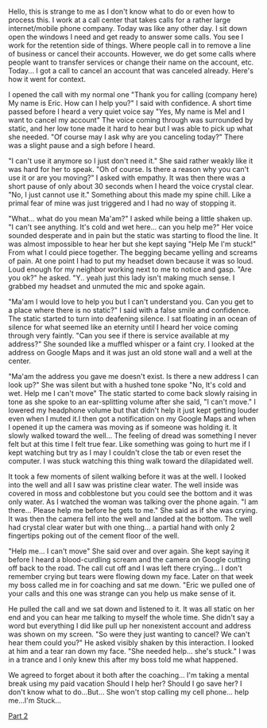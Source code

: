 Hello, this is strange to me as I don't know what to do or even how to process this. I work at a call center that takes calls for a rather large internet/mobile phone company. Today was like any other day. I sit down open the windows I need and get ready to answer some calls. You see I work for the retention side of things. Where people call in to remove a line of business or cancel their accounts. However, we do get some calls where people want to transfer services or change their name on the account, etc. Today... I got a call to cancel an account that was canceled already. Here's how it went for context.

I opened the call with my normal one "Thank you for calling (company here) My name is Eric. How can I help you?" I said with confidence. A short time passed before I heard a very quiet voice say "Yes, My name is Mel and I want to cancel my account" The voice coming through was surrounded by static, and her low tone made it hard to hear but I was able to pick up what she needed. "Of course may I ask why are you canceling today?" There was a slight pause and a sigh before I heard.

"I can't use it anymore so I just don't need it." She said rather weakly like it was hard for her to speak. "Oh of course. Is there a reason why you can't use it or are you moving?" I asked with empathy. It was then there was a short pause of only about 30 seconds when I heard the voice crystal clear. "No, I just cannot use it." Something about this made my spine chill. Like a primal fear of mine was just triggered and I had no way of stopping it.

"What... what do you mean Ma'am?" I asked while being a little shaken up. "I can't see anything. It's cold and wet here... can you help me?" Her voice sounded desperate and in pain but the static was starting to flood the line. It was almost impossible to hear her but she kept saying "Help Me I'm stuck!" From what I could piece together. The begging became yelling and screams of pain. At one point I had to put my headset down because it was so loud. Loud enough for my neighbor working next to me to notice and gasp. "Are you ok?" he asked. "Y.. yeah just this lady isn't making much sense. I grabbed my headset and unmuted the mic and spoke again.

"Ma'am I would love to help you but I can't understand you. Can you get to a place where there is no static?" I said with a false smile and confidence. The static started to turn into deafening silence. I sat floating in an ocean of silence for what seemed like an eternity until I heard her voice coming through very faintly. "Can you see if there is service available at my address?" She sounded like a muffled whisper or a faint cry. I looked at the address on Google Maps and it was just an old stone wall and a well at the center.

"Ma'am the address you gave me doesn't exist. Is there a new address I can look up?" She was silent but with a hushed tone spoke "No, It's cold and wet. Help me I can't move" The static started to come back slowly raising in tone as she spoke to an ear-splitting volume after she said, "I can't move." I lowered my headphone volume but that didn't help it just kept getting louder even when I muted it.I then got a notification on my Google Maps and when I opened it up the camera was moving as if someone was holding it. It slowly walked toward the well... The feeling of dread was something I never felt but at this time I felt true fear. Like something was going to hurt me if I kept watching but try as I may I couldn't close the tab or even reset the computer. I was stuck watching this thing walk toward the dilapidated well.

It took a few moments of silent walking before it was at the well. I looked into the well and all I saw was pristine clear water. The well inside was covered in moss and cobblestone but you could see the bottom and it was only water. As I watched the woman was talking over the phone again. "I am there... Please help me before he gets to me." She said as if she was crying. It was then the camera fell into the well and landed at the bottom. The well had crystal clear water but with one thing... a partial hand with only 2 fingertips poking out of the cement floor of the well.

"Help me... I can't move" She said over and over again. She kept saying it before I heard a blood-curdling scream and the camera on Google cutting off back to the road. The call cut off and I was left there crying... I don't remember crying but tears were flowing down my face. Later on that week my boss called me in for coaching and sat me down. "Eric we pulled one of your calls and this one was strange can you help us make sense of it.

He pulled the call and we sat down and listened to it. It was all static on her end and you can hear me talking to myself the whole time. She didn't say a word but everything I did like pull up her nonexistent account and address was shown on my screen. "So were they just wanting to cancel? We can't hear them could you?" He asked visibly shaken by this interaction. I looked at him and a tear ran down my face. "She needed help... she's stuck." I was in a trance and I only knew this after my boss told me what happened.

We agreed to forget about it both after the coaching... I'm taking a mental break using my paid vacation Should I help her? Should I go save her? I don't know what to do...But... She won't stop calling my cell phone... help me...I'm Stuck...

[Part 2](https://www.reddit.com/r/nosleep/comments/1682xnx/i_work_at_a_call_center_and_had_a_call_with_a/)